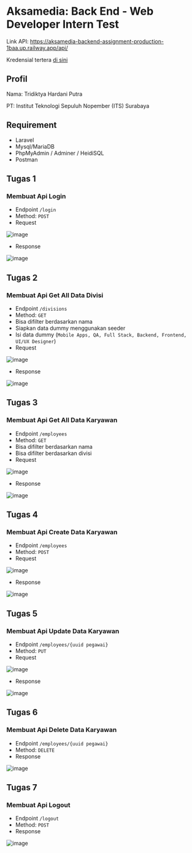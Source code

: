 # Aksamedia: Back End - Web Developer Intern Test
Link API: https://aksamedia-backend-assignment-production-1baa.up.railway.app/api/

Kredensial tertera [di sini](#tugas-1)

## Profil
Nama: Tridiktya Hardani Putra

PT: Institut Teknologi Sepuluh Nopember (ITS) Surabaya

## Requirement
- Laravel
- Mysql/MariaDB
- PhpMyAdmin / Adminer / HeidiSQL
- Postman

## Tugas 1
### Membuat Api Login
- Endpoint `/login`
- Method: `POST`
- Request
  
![image](/images/tugas1-req.png)

- Response
  
![image](/images/tugas1-res.png)

## Tugas 2
### Membuat Api Get All Data Divisi
- Endpoint `/divisions`
- Method: `GET`
- Bisa difilter berdasarkan nama
- Siapkan data dummy menggunakan seeder
- Isi data dummy (`Mobile Apps, QA, Full Stack, Backend, Frontend, UI/UX Designer`)
- Request
  
![image](/images/tugas2-req.png)

- Response
  
![image](/images/tugas2-res.png)

## Tugas 3
### Membuat Api Get All Data Karyawan
- Endpoint `/employees`
- Method: `GET`
- Bisa difilter berdasarkan nama
- Bisa difilter berdasarkan divisi
- Request
  
![image](/images/tugas3-req.png)

- Response
  
![image](/images/tugas3-res.png)

## Tugas 4

### Membuat Api Create Data Karyawan

- Endpoint `/employees`
- Method: `POST`
- Request
  
![image](/images/tugas4-req.png)

- Response
  
![image](/images/tugas4-res.png)

## Tugas 5

### Membuat Api Update Data Karyawan

- Endpoint `/employees/{uuid pegawai}`
- Method: `PUT`
- Request
  
![image](/images/tugas5-req.png)

- Response
  
![image](/images/tugas5-res.png)

## Tugas 6

### Membuat Api Delete Data Karyawan

- Endpoint `/employees/{uuid pegawai}`
- Method: `DELETE`
- Response
  
![image](/images/tugas6-res.png)

## Tugas 7

### Membuat Api Logout

- Endpoint `/logout`
- Method: `POST`
- Response
  
![image](/images/tugas7-res.png)
